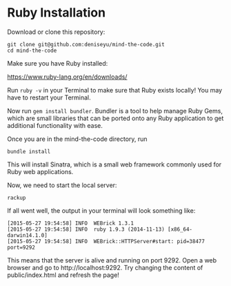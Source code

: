 # Ruby Installation

Download or clone this repository:

```
git clone git@github.com:deniseyu/mind-the-code.git
cd mind-the-code
```

Make sure you have Ruby installed:

https://www.ruby-lang.org/en/downloads/

Run ```ruby -v``` in your Terminal to make sure that Ruby exists locally! You may have to restart your Terminal.

Now run ```gem install bundler```. Bundler is a tool to help manage Ruby Gems, which are small libraries that can be ported onto any Ruby application to get additional functionality with ease.

Once you are in the mind-the-code directory, run

```
bundle install
```

This will install Sinatra, which is a small web framework commonly used for Ruby web applications.

Now, we need to start the local server:

```
rackup
```

If all went well, the output in your terminal will look something like:

```
[2015-05-27 19:54:58] INFO  WEBrick 1.3.1
[2015-05-27 19:54:58] INFO  ruby 1.9.3 (2014-11-13) [x86_64-darwin14.1.0]
[2015-05-27 19:54:58] INFO  WEBrick::HTTPServer#start: pid=38477 port=9292
```

This means that the server is alive and running on port 9292. Open a web browser and go to http://localhost:9292. Try changing the content of public/index.html and refresh the page!
